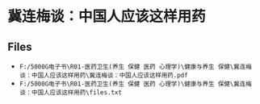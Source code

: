 # 冀连梅谈：中国人应该这样用药

## Files

- `F:/5000G电子书\R01-医药卫生(养生 保健 医药 心理学)\健康与养生 保健\冀连梅谈：中国人应该这样用药\冀连梅谈：中国人应该这样用药.pdf`
- `F:/5000G电子书\R01-医药卫生(养生 保健 医药 心理学)\健康与养生 保健\冀连梅谈：中国人应该这样用药\files.txt`
